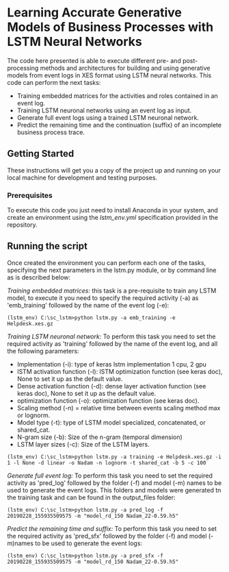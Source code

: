 # Learning Accurate Generative Models of Business Processes with LSTM Neural Networks

The code here presented is able to execute different pre- and post-processing methods and architectures for building and using generative models from event logs in XES format using LSTM neural networks. This code can perform the next tasks:


* Training embedded matrices for the activities and roles contained in an event log.
* Training LSTM neuronal networks using an event log as input.
* Generate full event logs using a trained LSTM neuronal network.
* Predict the remaining time and the continuation (suffix) of an incomplete business process trace. 


## Getting Started

These instructions will get you a copy of the project up and running on your local machine for development and testing purposes. 

### Prerequisites

To execute this code you just need to install Anaconda in your system, and create an environment using the *lstm_env.yml* specification provided in the repository.

## Running the script

Once created the environment you can perform each one of the tasks, specifying the next parameters in the lstm.py module, or by command line as is described below:

*Training embedded matrices:* this task is a pre-requisite to train any LSTM model, to execute it you need to specify the required activity (-a) as 'emb_training' followed by the name of the event log (-e):

```
(lstm_env) C:\sc_lstm>python lstm.py -a emb_training -e Helpdesk.xes.gz
```
*Training LSTM neuronal network:* To perform this task you need to set the required activity as 'training' followed by the name of the event log, and all the following parameters:

* Implementation (-i): type of keras lstm implementation 1 cpu, 2 gpu
* lSTM activation function (-l): lSTM optimization function (see keras doc), None to set it up as the default value.
* Dense activation function (-d): dense layer activation function (see keras doc), None to set it up as the default value.
* optimization function (-o): optimization function (see keras doc).
* Scaling method (-n) = relative time between events scaling method max or lognorm.
* Model type (-t): type of LSTM model specialized, concatenated, or shared_cat.
* N-gram size (-b): Size of the n-gram (temporal dimension)
* LSTM layer sizes (-c): Size of the LSTM layers.

```
(lstm_env) C:\sc_lstm>python lstm.py -a training -e Helpdesk.xes.gz -i 1 -l None -d linear -o Nadam -n lognorm -t shared_cat -b 5 -c 100
```

*Generate full event log:* To perform this task you need to set the required activity as 'pred_log' followed by the folder (-f) and model (-m) names to be used to generate the event logs. This folders and models were generated tn the training task and can be found in the output_files folder:

```
(lstm_env) C:\sc_lstm>python lstm.py -a pred_log -f 20190228_155935509575 -m "model_rd_150 Nadam_22-0.59.h5"
```

*Predict the remaining time and suffix:* To perform this task you need to set the required activity as 'pred_sfx' followed by the folder (-f) and model (-m)names to be used to generate the event logs:

```
(lstm_env) C:\sc_lstm>python lstm.py -a pred_sfx -f 20190228_155935509575 -m "model_rd_150 Nadam_22-0.59.h5"
```
